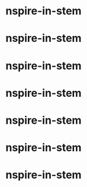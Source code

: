 # nspire-in-stem
# nspire-in-stem
# nspire-in-stem
# nspire-in-stem
# nspire-in-stem
# nspire-in-stem
# nspire-in-stem
